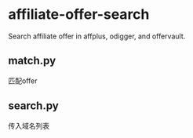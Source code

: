 # affiliate-offer-search

Search affiliate offer in affplus, odigger, and offervault.

## match.py

匹配offer

## search.py

传入域名列表